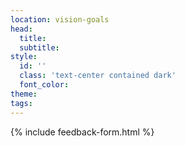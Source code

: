 ```yaml
---
location: vision-goals
head:
  title:
  subtitle:
style:
  id: ''
  class: 'text-center contained dark'
  font_color:
theme:
tags:
---
```

{% include feedback-form.html %}

